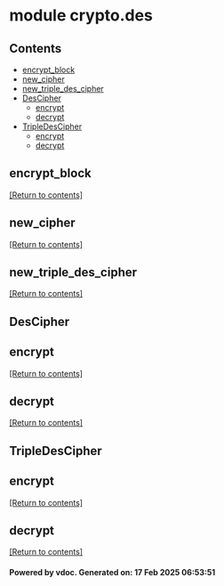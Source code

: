 # module crypto.des


## Contents
- [encrypt_block](#encrypt_block)
- [new_cipher](#new_cipher)
- [new_triple_des_cipher](#new_triple_des_cipher)
- [DesCipher](#DesCipher)
  - [encrypt](#encrypt)
  - [decrypt](#decrypt)
- [TripleDesCipher](#TripleDesCipher)
  - [encrypt](#encrypt)
  - [decrypt](#decrypt)

## encrypt_block
[[Return to contents]](#Contents)

## new_cipher
[[Return to contents]](#Contents)

## new_triple_des_cipher
[[Return to contents]](#Contents)

## DesCipher
## encrypt
[[Return to contents]](#Contents)

## decrypt
[[Return to contents]](#Contents)

## TripleDesCipher
## encrypt
[[Return to contents]](#Contents)

## decrypt
[[Return to contents]](#Contents)

#### Powered by vdoc. Generated on: 17 Feb 2025 06:53:51

